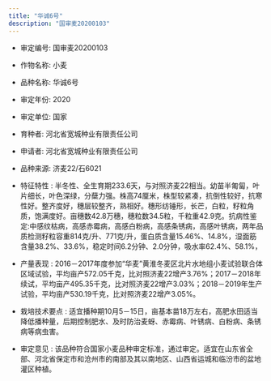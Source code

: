 ```yaml
---
title: "华诚6号"
description: "国审麦20200103"
---
```

* 审定编号:  国审麦20200103

*  作物名称:  小麦

*  品种名称:  华诚6号

*  审定年份:  2020

*  审定单位:  国家

* 育种者:  河北省宽城种业有限责任公司

*  申请者:  河北省宽城种业有限责任公司

*  品种来源:  济麦22/石6021

*  特征特性 : 
半冬性、全生育期233.6天，与对照济麦22相当。幼苗半匍匐，叶片细长，叶色深绿，分蘖力强。株高74厘米，株型较紧凑，抗倒性较好，抗寒性好。整齐度好，穗层较整齐，熟相好。穗形纺锤形，长芒，白粒，籽粒角质，饱满度好。亩穗数42.8万穗，穗粒数34.5粒，千粒重42.9克。抗病性鉴定:中感纹枯病，高感赤霉病，高感白粉病，高感条锈病，高感叶锈病，两年品质检测籽粒容重814克/升、771克/升，蛋白质含量15.46%、14.8%，湿面筋含量38.2%、33.6%，稳定时间6.2分钟、2.0分钟，吸水率62.4%、58.1%，
 
*  产量表现 : 
2016－2017年度参加“华麦”黄淮冬麦区北片水地组小麦试验联合体区域试验，平均亩产572.05千克，比对照济麦22增产3.76%；2017－2018年续试，平均亩产495.35千克，比对照济麦22增产3.03%；2018－2019年生产试验，平均亩产530.19千克，比对照济麦22增产3.05%。

*  栽培技术要点 : 
适宜播种期10月5－15日，亩基本苗18万左右，高肥水田适当降低播种量，后期控制肥水、及时防治麦蚜、赤霉病、叶锈病、白粉病、条锈病等病虫害。

*  审定意见 : 
该品种符合国家小麦品种审定标准，通过审定。适宜在山东省全部、河北省保定市和沧州市的南部及其以南地区、山西省运城和临汾市的盆地灌区种植。

